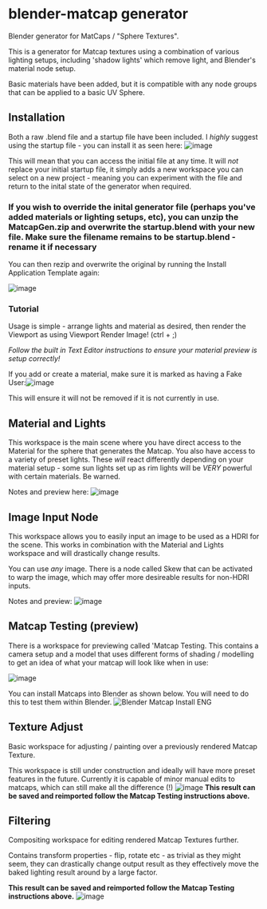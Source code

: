 # blender-matcap generator
 Blender generator for MatCaps / "Sphere Textures".

 This is a generator for Matcap textures using a combination of various lighting setups, including 'shadow lights' which remove light, and Blender's material node setup.
 
 Basic materials have been added, but it is compatible with any node groups that can be applied to a basic UV Sphere.
 
## Installation

Both a raw .blend file and a startup file have been included. I *highly* suggest using the startup file - you can install it as seen here:
![image](https://user-images.githubusercontent.com/80061436/114399295-ab86bb00-9b98-11eb-892f-81cc274fc089.png)

This will mean that you can access the initial file at any time. It will *not* replace your initial startup file, it simply adds a new workspace you can select on a new project - meaning you can experiment with the file and return to the inital state of the generator when required. 

### If you wish to override the inital generator file (perhaps you've added materials or lighting setups, etc), you can unzip the MatcapGen.zip and overwrite the startup.blend with your new file. **Make sure the filename remains to be startup.blend - rename it if necessary**
You can then rezip and overwrite the original by running the Install Application Template again:

![image](https://user-images.githubusercontent.com/80061436/114399934-61eaa000-9b99-11eb-9fb9-ac50889b0b49.png)



 ### Tutorial

Usage is simple - arrange lights and material as desired, then render the Viewport as using Viewport Render Image! (ctrl + ;)

*Follow the built in Text Editor instructions to ensure your material preview is setup correctly!*

If you add or create a material, make sure it is marked as having a Fake User:![image](https://user-images.githubusercontent.com/80061436/114400322-bd1c9280-9b99-11eb-98a6-fde13cea0a1f.png)

This will ensure it will not be removed if it is not currently in use.

## Material and Lights

This workspace is the main scene where you have direct access to the Material for the sphere that generates the Matcap.
You also have access to a variety of preset lights. These *will* react differently depending on your material setup - some sun lights set up as rim lights will be *VERY* powerful with certain materials. Be warned.

Notes and preview here:
![image](https://user-images.githubusercontent.com/80061436/114403796-03272580-9b9d-11eb-8ced-237762d31c4e.png)

## Image Input Node

This workspace allows you to easily input an image to be used as a HDRI for the scene. This works in combination with the Material and Lights workspace and will drastically change results.

You can use *any* image. There is a node called Skew that can be activated to warp the image, which may offer more desireable results for non-HDRI inputs.

Notes and preview:
![image](https://user-images.githubusercontent.com/80061436/114403865-11754180-9b9d-11eb-824c-09a944a7c36f.png)

 

## Matcap Testing (preview)

There is a workspace for previewing called 'Matcap Testing. This contains a camera setup and a model that uses different forms of shading / modelling to get an idea of what your matcap will look like when in use:

![image](https://user-images.githubusercontent.com/80061436/114403998-336ec400-9b9d-11eb-915e-fb82a6919f28.png)


You can install Matcaps into Blender as shown below. You will need to do this to test them within Blender.
![Blender Matcap Install ENG](https://user-images.githubusercontent.com/80061436/114402080-6748ea00-9b9b-11eb-8a8c-6a38a5176829.png)


## Texture Adjust

Basic workspace for adjusting / painting over a previously rendered Matcap Texture.

This workspace is still under construction and ideally will have more preset features in the future. Currently it is capable of minor manual edits to matcaps, which can still make all the difference (!) 
![image](https://user-images.githubusercontent.com/80061436/114404722-e2ab9b00-9b9d-11eb-9f81-df0786056b4b.png)
**This result can be saved and reimported follow the Matcap Testing instructions above.**
## Filtering

Compositing workspace for editing rendered Matcap Textures further. 

Contains transform properties - flip, rotate etc - as trivial as they might seem, they can drastically change output result as they effectively move the baked lighting result around by a large factor.

**This result can be saved and reimported follow the Matcap Testing instructions above.**
![image](https://user-images.githubusercontent.com/80061436/114404985-21d9ec00-9b9e-11eb-8e84-ce72fa3b3989.png)

